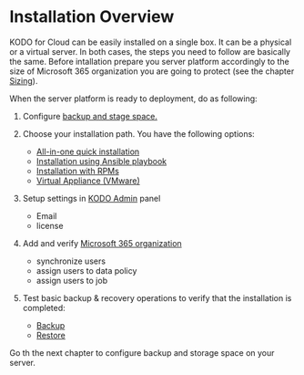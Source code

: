 # Installation Overview

KODO for Cloud can be easily installed on a single box. It can be a physical or a virtual server. In both cases, the steps you need to follow are basically the same. Before intallation prepare you server platform accordingly to the size of Microsoft 365 organization you are going to protect \(see the chapter [Sizing](../planning/sizing/)\).

When the server platform is ready to deployment, do as following:

1. Configure [backup and stage space.](staging-space-and-backup-destination-configuration.md)
2. Choose your installation path. You have the following options:
   * [​All-in-one quick installation​](quick-install-all-in-one.md)
   * ​[Installation using Ansible playbook​](installation-using-ansible-playbook.md)
   * [​Installation with RPMs​](installation-with-rpms.md)
   * [Virtual Appliance \(VMware\)](virtual-appliance-vmware.md)
3. Setup settings in [KODO Admin](../administration/settings/kodo-admin.md) panel
   * Email 
   * license 
4. Add and verify [Microsoft 365 organization](cloud-agent/microsoft-365-organization-management/)
   * synchronize users
   * assign users to data policy 
   * assign users to job 
5. Test basic backup & recovery operations to verify that the installation is completed:

   * [Backup](../administration/data-backup/on-demand-backup.md)​ 
   * [Restore](../administration/data-restore/) 

Go th the next chapter to configure backup and storage space on your server.



